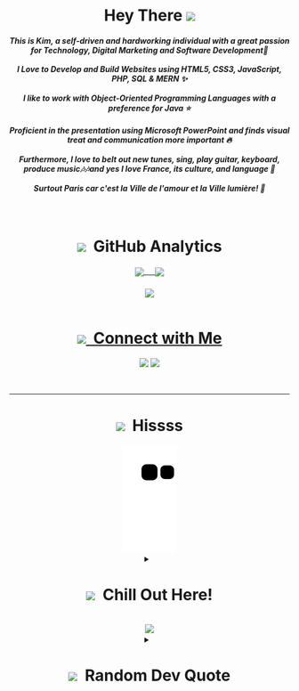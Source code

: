 <div>
<div align="center">
<h1><b>Hey There <img src="https://em-content.zobj.net/source/microsoft-teams/337/waving-hand_1f44b.png" width="50"/></b></h1>

<h5>This is Kim, a self-driven and hardworking individual with a great passion for Technology, Digital Marketing and Software Development🤩 <br>
<br>I Love to Develop and Build Websites using HTML5, CSS3, JavaScript, PHP, SQL & MERN ✨ <br><br>
I like to work with Object-Oriented Programming Languages with a preference for Java ⭐<br><br>
Proficient in the presentation using Microsoft PowerPoint and finds visual treat and communication more important 🔥 <br><br>
Furthermore, I love to belt out new tunes, sing, play guitar, keyboard, produce music🎶🎶and yes I love France, its culture, and language 💖<br><br>
Surtout Paris car c'est la Ville de l'amour et la Ville lumière! 💓</h5>
</div>
</br>

 <div align="center">
        <h1><b><img src="https://ouch-cdn2.icons8.com/jkTEVZRCBswUm6H4IwB0aEZtA6M_ua41P8sCWtib8Ec/rs:fit:256:203/czM6Ly9pY29uczgu/b3VjaC1wcm9kLmFz/c2V0cy9zdmcvMjMy/LzIyN2M2ZjgyLTQy/NjgtNGYwNS1iNDUz/LTc4ZjkzZTIyOTc5/MS5zdmc.png" width="75"> &nbsp;GitHub Analytics<b></h1>
          <a href="https://github.com/Kimberly-Marcelin-Nathan">
   <img align="center" height="170" src="https://github-readme-stats-kimberly-marcelin-nathan.vercel.app/api/top-langs/?username=Kimberly-Marcelin-Nathan&layout=compact&langs_count=16&theme=dracula"/>&nbsp &nbsp &nbsp
  <img align="center" src="https://github-readme-stats-kimberly-marcelin-nathan.vercel.app/api?username=Kimberly-Marcelin-Nathan&show_icons=true&theme=dracula&include_all_commits=true&count_private=true&hide=issues"/><br></br>
   
  <img align="center" style="width:810px; margin-top:5px" margin-top="10px" src="https://github-readme-streak-stats.herokuapp.com/?user=kimberly-marcelin-nathan&theme=dracula"/>
   </div>
 
</br>

<div align="center">
         <h1><b><img src="https://ouch-cdn2.icons8.com/EcYQjx_gy7btRVcrZSKla6CwCRCMHqc9wirdjgRrQ54/rs:fit:256:256/czM6Ly9pY29uczgu/b3VjaC1wcm9kLmFz/c2V0cy9zdmcvNDY1/L2MxZmVkODNkLWZj/MDYtNDliOC1iMDlj/LWY3MGFhMTM2NjA3/Ni5zdmc.png" width="80"> &nbsp;Connect with Me</b></h1>
<p align="center">
<a href="https://www.linkedin.com/in/kimberlymarcelinnathan"><img src="https://img.shields.io/badge/-Kimberly%20Marcelin%20Nathan-0077B5?style=flat&logo=Linkedin&logoColor=white"/></a>
<a href="mailto:kimmarcnathan02@gmail.com"><img src="https://img.shields.io/badge/-kimmarcnathan02@gmail.com-D14836?style=flat&logo=Gmail&logoColor=white"/></a>
</p></div>
<br><hr>
<!--![Snake animation](https://github.com/Kimberly-Marcelin-Nathan/Kimberly-Marcelin-Nathan/blob/output/github-contribution-grid-snake.svg)-->
<div align="center">
<h1><b><img src="https://em-content.zobj.net/thumbs/160/apple/81/snake_1f40d.png" width="70"> &nbsp;Hissss</b></h1>
<img src="https://github.com/Kimberly-Marcelin-Nathan/Kimberly-Marcelin-Nathan/blob/output/github-contribution-grid-snake.svg" /></div>

</div>


<details>
<summary align="center"> &nbsp <h1><img src="https://ouch-cdn2.icons8.com/dh7WTkIa_4G6To95fg4OEhT1vQ-p4aejKR9H8gMUKjM/rs:fit:256:133/czM6Ly9pY29uczgu/b3VjaC1wcm9kLmFz/c2V0cy9zdmcvMjI0/LzFmZGFmMDJiLWIy/YTUtNDVmOC05OGU0/LWYzNjQ1MWIzNjQ2/MS5zdmc.png" width="70"> &nbsp;Chill Out Here!</h1></summary>
 <div align="center"><hr>
  
<a href="https://openspotify.com/user/31aihd6srkv2azro4o3ihbuoaadu">
    <img src="https://spotify-recently-played-readme.vercel.app/api?user=31aihd6srkv2azro4o3ihbuoaadu&count=5&unique=true" alt="Spotify recently played"  width="500"/>
  </a>
  <br>

</div></details>
<br>
 <div align="center">
  <img src="https://profile-counter.glitch.me/Kimberly-Marcelin-Nathan/count.svg?theme=dracula" width="250" />
</div>

<details align="center">
<summary align="center"> &nbsp <h1><img src="https://img.icons8.com/external-flaticons-flat-flat-icons/1x/external-quotes-customer-feedback-flaticons-flat-flat-icons.png" width="70"> &nbsp;Random Dev Quote</h1></summary><hr>

![](https://quotes-github-readme.vercel.app/api?type=horizontal&theme=dracula)
</details>

